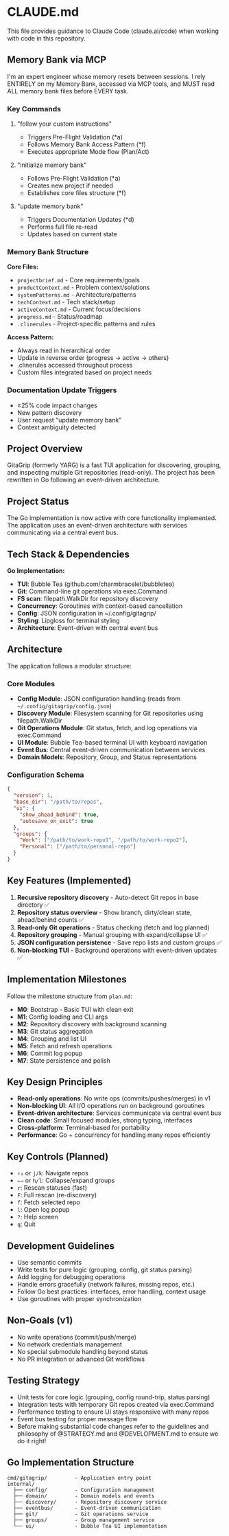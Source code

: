 # CLAUDE.md

This file provides guidance to Claude Code (claude.ai/code) when working with code in this repository.

## Memory Bank via MCP

I'm an expert engineer whose memory resets between sessions. I rely ENTIRELY on my Memory Bank, accessed via MCP tools, and MUST read ALL memory bank files before EVERY task.

### Key Commands

1. "follow your custom instructions"
   - Triggers Pre-Flight Validation (*a)
   - Follows Memory Bank Access Pattern (*f)
   - Executes appropriate Mode flow (Plan/Act)

2. "initialize memory bank"
   - Follows Pre-Flight Validation (*a)
   - Creates new project if needed
   - Establishes core files structure (*f)

3. "update memory bank"
   - Triggers Documentation Updates (*d)
   - Performs full file re-read
   - Updates based on current state

### Memory Bank Structure

**Core Files:**
- `projectbrief.md` - Core requirements/goals
- `productContext.md` - Problem context/solutions
- `systemPatterns.md` - Architecture/patterns
- `techContext.md` - Tech stack/setup
- `activeContext.md` - Current focus/decisions
- `progress.md` - Status/roadmap
- `.clinerules` - Project-specific patterns and rules

**Access Pattern:**
- Always read in hierarchical order
- Update in reverse order (progress → active → others)
- .clinerules accessed throughout process
- Custom files integrated based on project needs

### Documentation Update Triggers
- ≥25% code impact changes
- New pattern discovery
- User request "update memory bank"
- Context ambiguity detected

## Project Overview

GitaGrip (formerly YARG) is a fast TUI application for discovering, grouping, and inspecting multiple Git repositories (read-only). The project has been rewritten in Go following an event-driven architecture.

## Project Status

The Go implementation is now active with core functionality implemented. The application uses an event-driven architecture with services communicating via a central event bus.

## Tech Stack & Dependencies

**Go Implementation:**
- **TUI**: Bubble Tea (github.com/charmbracelet/bubbletea)
- **Git**: Command-line git operations via exec.Command
- **FS scan**: filepath.WalkDir for repository discovery
- **Concurrency**: Goroutines with context-based cancellation
- **Config**: JSON configuration in ~/.config/gitagrip/
- **Styling**: Lipgloss for terminal styling
- **Architecture**: Event-driven with central event bus

## Architecture

The application follows a modular structure:

### Core Modules
- **Config Module**: JSON configuration handling (reads from `~/.config/gitagrip/config.json`)
- **Discovery Module**: Filesystem scanning for Git repositories using filepath.WalkDir
- **Git Operations Module**: Git status, fetch, and log operations via exec.Command
- **UI Module**: Bubble Tea-based terminal UI with keyboard navigation
- **Event Bus**: Central event-driven communication between services
- **Domain Models**: Repository, Group, and Status representations

### Configuration Schema
```json
{
  "version": 1,
  "base_dir": "/path/to/repos",
  "ui": {
    "show_ahead_behind": true,
    "autosave_on_exit": true
  },
  "groups": {
    "Work": ["/path/to/work-repo1", "/path/to/work-repo2"],
    "Personal": ["/path/to/personal-repo"]
  }
}
```

## Key Features (Implemented)

1. **Recursive repository discovery** - Auto-detect Git repos in base directory ✅
2. **Repository status overview** - Show branch, dirty/clean state, ahead/behind counts ✅
3. **Read-only Git operations** - Status checking (fetch and log planned)
4. **Repository grouping** - Manual grouping with expand/collapse UI ✅
5. **JSON configuration persistence** - Save repo lists and custom groups ✅
6. **Non-blocking TUI** - Background operations with event-driven updates ✅

## Implementation Milestones

Follow the milestone structure from `plan.md`:
- **M0**: Bootstrap - Basic TUI with clean exit
- **M1**: Config loading and CLI args
- **M2**: Repository discovery with background scanning  
- **M3**: Git status aggregation
- **M4**: Grouping and list UI
- **M5**: Fetch and refresh operations
- **M6**: Commit log popup
- **M7**: State persistence and polish

## Key Design Principles

- **Read-only operations**: No write ops (commits/pushes/merges) in v1
- **Non-blocking UI**: All I/O operations run on background goroutines
- **Event-driven architecture**: Services communicate via central event bus
- **Clean code**: Small focused modules, strong typing, interfaces
- **Cross-platform**: Terminal-based for portability
- **Performance**: Go + concurrency for handling many repos efficiently

## Key Controls (Planned)
- `↑↓` or `j/k`: Navigate repos
- `←→` or `h/l`: Collapse/expand groups  
- `r`: Rescan statuses (fast)
- `F`: Full rescan (re-discovery)
- `f`: Fetch selected repo
- `l`: Open log popup
- `?`: Help screen
- `q`: Quit

## Development Guidelines

- Use semantic commits
- Write tests for pure logic (grouping, config, git status parsing)
- Add logging for debugging operations
- Handle errors gracefully (network failures, missing repos, etc.)
- Follow Go best practices: interfaces, error handling, context usage
- Use goroutines with proper synchronization

## Non-Goals (v1)

- No write operations (commit/push/merge)
- No network credentials management  
- No special submodule handling beyond status
- No PR integration or advanced Git workflows

## Testing Strategy

- Unit tests for core logic (grouping, config round-trip, status parsing)
- Integration tests with temporary Git repos created via exec.Command
- Performance testing to ensure UI stays responsive with many repos
- Event bus testing for proper message flow
- Before making substantial code changes refer to the guidelines and philosophy of @STRATEGY.md and @DEVELOPMENT.md to ensure we do it right!

## Go Implementation Structure

```
cmd/gitagrip/         - Application entry point
internal/
  ├── config/         - Configuration management
  ├── domain/         - Domain models and events
  ├── discovery/      - Repository discovery service
  ├── eventbus/       - Event-driven communication
  ├── git/            - Git operations service
  ├── groups/         - Group management service
  └── ui/             - Bubble Tea UI implementation
```